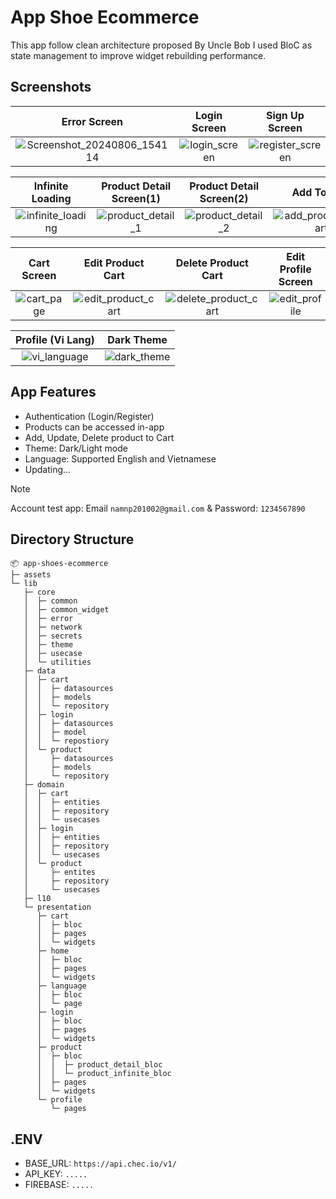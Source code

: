 # App Shoe Ecommerce
This app follow clean architecture proposed By Uncle Bob I used BloC as state management to improve widget rebuilding performance.

## Screenshots

| Error Screen                                                                                                   | Login Screen                                                                                     | Sign Up Screen                                                                                      | Profile Screen                                                                                      | Home Screen |
|:----------------------------------------------------------------------------------------------------------------:|:--------------------------------------------------------------------------------------------------:|:-----------------------------------------------------------------------------------------------------:|:-----------------------------------------------------------------------------------------------------:|:-------------:|
| ![Screenshot_20240806_154114](https://github.com/user-attachments/assets/e297fb6f-4142-4d4d-9c07-8a81db70444f) | ![login_screen](https://github.com/user-attachments/assets/39dcea04-e69c-4c73-b824-d8689c163a85) | ![register_screen](https://github.com/user-attachments/assets/044fd34e-fa0f-45ae-947b-bf3a0017a606) | ![profile_logged](https://github.com/user-attachments/assets/7beb253a-4777-4747-990e-872bafdb91bb)  | ![home_page](https://github.com/user-attachments/assets/4abf2e23-734d-4b05-a89d-e078c48a7147) |

| Infinite Loading | Product Detail Screen(1) | Product Detail Screen(2) | Add To Cart | Loading Add To Cart |
|:----------------------------------------------------------------------------------------------------------------:|:--------------------------------------------------------------------------------------------------:|:-----------------------------------------------------------------------------------------------------:|:-----------------------------------------------------------------------------------------------------:|:-------------:|
| ![infinite_loading](https://github.com/user-attachments/assets/4b172b11-9154-456e-8356-68d7faf0d68b) | ![product_detail_1](https://github.com/user-attachments/assets/3819f46a-f166-481b-88ab-75ef82a55293) | ![product_detail_2](https://github.com/user-attachments/assets/cb1d1673-3b3f-4dbb-9925-e43877d63094) | ![add_product_to_cart](https://github.com/user-attachments/assets/de394c82-46c7-495f-95c9-5f57ffea834a) | ![loading_add_to_cart](https://github.com/user-attachments/assets/507dc8c5-2ad3-4030-bb90-9c3438c5d3d7) |

| Cart Screen | Edit Product Cart | Delete Product Cart | Edit Profile Screen | Language Screen |
|:----------------------------------------------------------------------------------------------------------------:|:--------------------------------------------------------------------------------------------------:|:-----------------------------------------------------------------------------------------------------:|:-----------------------------------------------------------------------------------------------------:|:-------------:|
| ![cart_page](https://github.com/user-attachments/assets/ad180b68-e68d-419e-9c98-f5d4170debab) | ![edit_product_cart](https://github.com/user-attachments/assets/853c401c-896b-4cf2-a491-874f972f3469) | ![delete_product_cart](https://github.com/user-attachments/assets/fd51b1d3-4d1c-4872-9ea6-95c114b02195) | ![edit_profile](https://github.com/user-attachments/assets/6a71bd1d-007d-4c93-82fd-8834b0cb096f) | ![language_select](https://github.com/user-attachments/assets/c5b356b8-373c-4f29-bafe-2d621080b119) |

| Profile (Vi Lang)  | Dark Theme |
| :--: | :--: |
| ![vi_language](https://github.com/user-attachments/assets/48f90e3b-f5a8-4648-bc82-1dc3c5a3028f)  | ![dark_theme](https://github.com/user-attachments/assets/ea92ad3e-0050-4949-860d-70431a1ad7a8) |


## App Features
* Authentication (Login/Register)
* Products can be accessed in-app
* Add, Update, Delete product to Cart
* Theme: Dark/Light mode 
* Language: Supported English and Vietnamese
* Updating...

> [!NOTE]
> Account test app: Email `namnp201002@gmail.com` & Password: `1234567890`

## Directory Structure
```
📦 app-shoes-ecommerce
├─ assets
└─ lib
   ├─ core
   │  ├─ common
   │  ├─ common_widget
   │  ├─ error
   │  ├─ network
   │  ├─ secrets
   │  ├─ theme
   │  ├─ usecase
   │  └─ utilities
   ├─ data
   │  ├─ cart
   │  │  ├─ datasources
   │  │  ├─ models
   │  │  └─ repository
   │  ├─ login
   │  │  ├─ datasources
   │  │  ├─ model
   │  │  └─ repostiory
   │  └─ product
   │     ├─ datasources
   │     ├─ models
   │     └─ repository
   ├─ domain
   │  ├─ cart
   │  │  ├─ entities
   │  │  ├─ repository
   │  │  └─ usecases
   │  ├─ login
   │  │  ├─ entities
   │  │  ├─ repository
   │  │  └─ usecases
   │  └─ product
   │     ├─ entites
   │     ├─ repository
   │     └─ usecases
   ├─ l10
   └─ presentation
      ├─ cart
      │  ├─ bloc
      │  ├─ pages
      │  └─ widgets
      ├─ home
      │  ├─ bloc
      │  ├─ pages
      │  └─ widgets
      ├─ language
      │  ├─ bloc
      │  └─ page
      ├─ login
      │  ├─ bloc
      │  ├─ pages
      │  └─ widgets
      ├─ product
      │  ├─ bloc
      │  │  ├─ product_detail_bloc
      │  │  └─ product_infinite_bloc
      │  ├─ pages
      │  └─ widgets
      └─ profile
         └─ pages
```

## .ENV
- BASE_URL: `https://api.chec.io/v1/`
- API_KEY: `.....`
- FIREBASE: `.....`

